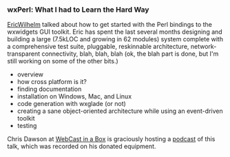 ### wxPerl:  What I had to Learn the Hard Way

[EricWilhelm](/EricWilhelm) talked about how to get started with the Perl bindings to the wxwidgets GUI toolkit.  Eric has spent the last several months designing and building a large (7.5kLOC and growing in 62 modules) system complete with a comprehensive test suite, pluggable, reskinnable architecture, network-transparent connectivity, blah, blah, blah (ok, the blah part is done, but I'm still working on some of the other bits.)

* overview
* how cross platform is it?
* finding documentation
* installation on Windows, Mac, and Linux
* code generation with wxglade (or not)
* creating a sane object-oriented architecture while using an event-driven toolkit
* testing

Chris Dawson at [WebCast in a Box](http://www.webcastinabox.com) is graciously hosting a [podcast](http://www.podasp.com/episodes/P/PD/PDX.pm/1058.mp3) of this talk, which was recorded on his donated equipment.
